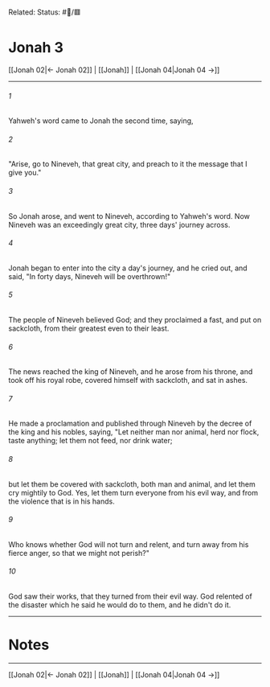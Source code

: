 Related:
Status: #📖/🟥
# Jonah 3

[[Jonah 02|← Jonah 02]] | [[Jonah]] | [[Jonah 04|Jonah 04 →]]
***



###### 1 
Yahweh's word came to Jonah the second time, saying, 

###### 2 
"Arise, go to Nineveh, that great city, and preach to it the message that I give you." 

###### 3 
So Jonah arose, and went to Nineveh, according to Yahweh's word. Now Nineveh was an exceedingly great city, three days' journey across. 

###### 4 
Jonah began to enter into the city a day's journey, and he cried out, and said, "In forty days, Nineveh will be overthrown!" 

###### 5 
The people of Nineveh believed God; and they proclaimed a fast, and put on sackcloth, from their greatest even to their least. 

###### 6 
The news reached the king of Nineveh, and he arose from his throne, and took off his royal robe, covered himself with sackcloth, and sat in ashes. 

###### 7 
He made a proclamation and published through Nineveh by the decree of the king and his nobles, saying, "Let neither man nor animal, herd nor flock, taste anything; let them not feed, nor drink water; 

###### 8 
but let them be covered with sackcloth, both man and animal, and let them cry mightily to God. Yes, let them turn everyone from his evil way, and from the violence that is in his hands. 

###### 9 
Who knows whether God will not turn and relent, and turn away from his fierce anger, so that we might not perish?" 

###### 10 
God saw their works, that they turned from their evil way. God relented of the disaster which he said he would do to them, and he didn't do it.

---
# Notes


***
[[Jonah 02|← Jonah 02]] | [[Jonah]] | [[Jonah 04|Jonah 04 →]]
